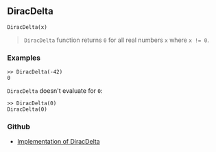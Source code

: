 ## DiracDelta

```
DiracDelta(x)
```

> `DiracDelta` function returns `0` for all real numbers `x` where `x != 0`.
 

### Examples
```
>> DiracDelta(-42)
0
```

`DiracDelta` doesn't evaluate for `0`:

```
>> DiracDelta(0)
DiracDelta(0)
```

### Github

* [Implementation of DiracDelta](https://github.com/axkr/symja_android_library/blob/master/symja_android_library/matheclipse-core/src/main/java/org/matheclipse/core/builtin/NumberTheory.java#L1251) 
